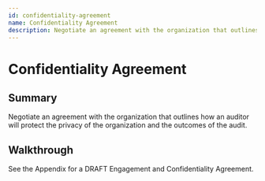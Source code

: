 ```yaml
---
id: confidentiality-agreement
name: Confidentiality Agreement
description: Negotiate an agreement with the organization that outlines how an auditor will protect the privacy of the organization...
---
```

# Confidentiality Agreement

## Summary

Negotiate an agreement with the organization that outlines how an auditor will protect the privacy of the organization and the outcomes of the audit.




## Walkthrough

See the Appendix for a DRAFT Engagement and Confidentiality Agreement.


